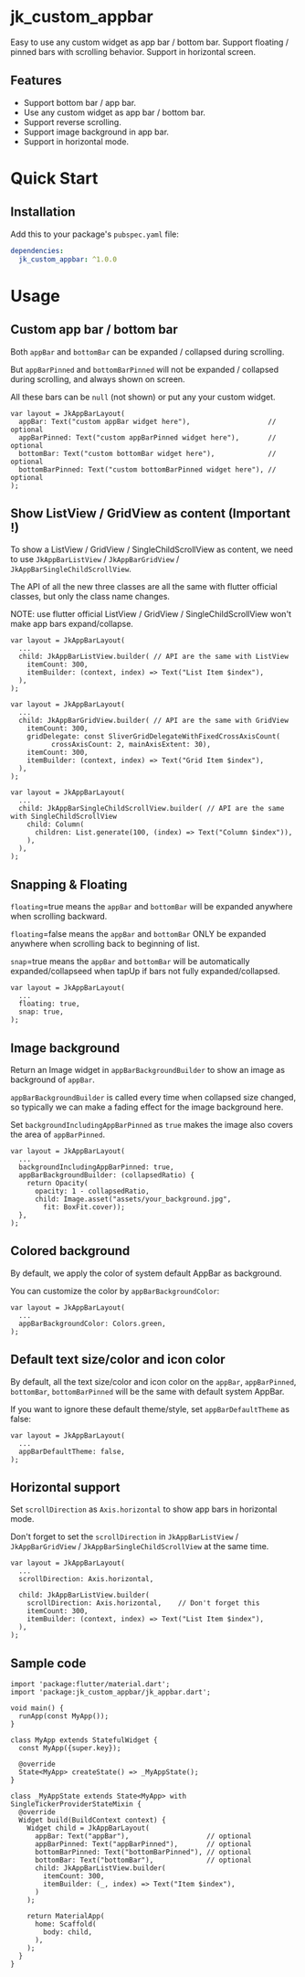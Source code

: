 # jk_custom_appbar

Easy to use any custom widget as app bar / bottom bar. Support floating / pinned bars with scrolling behavior. Support in horizontal screen.

## Features

- Support bottom bar / app bar.
- Use any custom widget as app bar / bottom bar.
- Support reverse scrolling.
- Support image background in app bar.
- Support in horizontal mode.

# Quick Start

## Installation

Add this to your package's `pubspec.yaml` file:

```yaml
dependencies:
  jk_custom_appbar: ^1.0.0
```

# Usage

## Custom app bar / bottom bar

Both `appBar` and `bottomBar` can be expanded / collapsed during scrolling.

But `appBarPinned` and `bottomBarPinned` will not be expanded / collapsed during scrolling, and always shown on screen.

All these bars can be `null` (not shown) or put any your custom widget.

```
var layout = JkAppBarLayout(
  appBar: Text("custom appBar widget here"),                   // optional
  appBarPinned: Text("custom appBarPinned widget here"),       // optional
  bottomBar: Text("custom bottomBar widget here"),             // optional
  bottomBarPinned: Text("custom bottomBarPinned widget here"), // optional
);
```

## Show ListView / GridView as content (Important !)

To show a ListView / GridView / SingleChildScrollView as content, we need to use `JkAppBarListView` / `JkAppBarGridView` / `JkAppBarSingleChildScrollView`.

The API of all the new three classes are all the same with flutter official classes, but only the class name changes.

NOTE: use flutter official ListView / GridView / SingleChildScrollView won't make app bars expand/collapse.

```
var layout = JkAppBarLayout(
  ...
  child: JkAppBarListView.builder( // API are the same with ListView
    itemCount: 300,
    itemBuilder: (context, index) => Text("List Item $index"),
  ),
);
```

```
var layout = JkAppBarLayout(
  ...
  child: JkAppBarGridView.builder( // API are the same with GridView
    itemCount: 300,
    gridDelegate: const SliverGridDelegateWithFixedCrossAxisCount(
          crossAxisCount: 2, mainAxisExtent: 30),
    itemCount: 300,
    itemBuilder: (context, index) => Text("Grid Item $index"),
  ),
);
```

```
var layout = JkAppBarLayout(
  ...
  child: JkAppBarSingleChildScrollView.builder( // API are the same with SingleChildScrollView
    child: Column(
      children: List.generate(100, (index) => Text("Column $index")),
    ),
  ),
);
```

## Snapping & Floating

`floating`=true means the `appBar` and `bottomBar` will be expanded anywhere when scrolling backward.

`floating`=false means the `appBar` and `bottomBar` ONLY be expanded anywhere when scrolling back to beginning of list.

`snap`=true means the `appBar` and `bottomBar` will be automatically expanded/collapseed when tapUp if bars not fully expanded/collapsed.

```
var layout = JkAppBarLayout(
  ...
  floating: true,
  snap: true,
);
```

## Image background

Return an Image widget in `appBarBackgroundBuilder` to show an image as background of `appBar`.

`appBarBackgroundBuilder` is called every time when collapsed size changed, so typically we can make a fading effect for the image background here.

Set `backgroundIncludingAppBarPinned` as `true` makes the image also covers the area of `appBarPinned`.

```
var layout = JkAppBarLayout(
  ...
  backgroundIncludingAppBarPinned: true,
  appBarBackgroundBuilder: (collapsedRatio) {
    return Opacity(
      opacity: 1 - collapsedRatio,
      child: Image.asset("assets/your_background.jpg",
        fit: BoxFit.cover));
  },
);
```

## Colored background

By default, we apply the color of system default AppBar as background.

You can customize the color by `appBarBackgroundColor`:

```
var layout = JkAppBarLayout(
  ...
  appBarBackgroundColor: Colors.green,
);
```

## Default text size/color and icon color

By default, all the text size/color and icon color on the `appBar`, `appBarPinned`, `bottomBar`, `bottomBarPinned` will be the same with default system AppBar.

If you want to ignore these default theme/style, set `appBarDefaultTheme` as false:

```
var layout = JkAppBarLayout(
  ...
  appBarDefaultTheme: false,
);
```

## Horizontal support

Set `scrollDirection` as `Axis.horizontal` to show app bars in horizontal mode.

Don't forget to set the `scrollDirection` in `JkAppBarListView` / `JkAppBarGridView` / `JkAppBarSingleChildScrollView` at the same time.

```
var layout = JkAppBarLayout(
  ...
  scrollDirection: Axis.horizontal,

  child: JkAppBarListView.builder(
    scrollDirection: Axis.horizontal,    // Don't forget this
    itemCount: 300,
    itemBuilder: (context, index) => Text("List Item $index"),
  ),
);
```

## Sample code

```
import 'package:flutter/material.dart';
import 'package:jk_custom_appbar/jk_appbar.dart';

void main() {
  runApp(const MyApp());
}

class MyApp extends StatefulWidget {
  const MyApp({super.key});

  @override
  State<MyApp> createState() => _MyAppState();
}

class _MyAppState extends State<MyApp> with SingleTickerProviderStateMixin {
  @override
  Widget build(BuildContext context) {
    Widget child = JkAppBarLayout(
      appBar: Text("appBar"),                   // optional
      appBarPinned: Text("appBarPinned"),       // optional
      bottomBarPinned: Text("bottomBarPinned"), // optional
      bottomBar: Text("bottomBar"),             // optional
      child: JkAppBarListView.builder(
        itemCount: 300,
        itemBuilder: (_, index) => Text("Item $index"),
      )
    );

    return MaterialApp(
      home: Scaffold(
        body: child,
      ),
    );
  }
}
```

